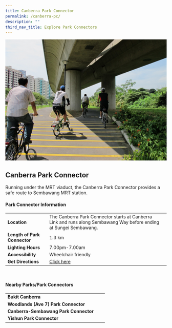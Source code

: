```yaml
---
title: Canberra Park Connector
permalink: /canberra-pc/
description: ""
third_nav_title: Explore Park Connectors
---
```

![Canberra Park Connector](/images/canberra%20pc.jfif)


## Canberra Park Connector

Running under the MRT viaduct, the Canberra Park Connector provides a safe route to Sembawang MRT station.


#### Park Connector Information

|  |  |  |
| -------- | -------- | -------- |
| **Location** | The Canberra Park Connector starts at&nbsp;Canberra Link&nbsp;and runs along&nbsp;Sembawang Way&nbsp;before ending at&nbsp;Sungei Sembawang. |  |
| **Length of Park Connector** | 1.3 km |  |
| **Lighting Hours** | 7.00pm-7.00am | |
| **Accessibility** | Wheelchair friendly | |
| **Get Directions** | [Click here](https://www.onemap.gov.sg/v2/?lat=1.4475039&amp;lng=103.8129795) | |

<br>

#### Nearby Parks/Park Connectors

|   |  |  |
| -------- | -------- | -------- |
| **Bukit Canberra** | | |
| **Woodlands (Ave 7) Park Connector** | | |
| **Canberra-Sembawang Park Connector** | | |
| **Yishun Park Connector** | | |